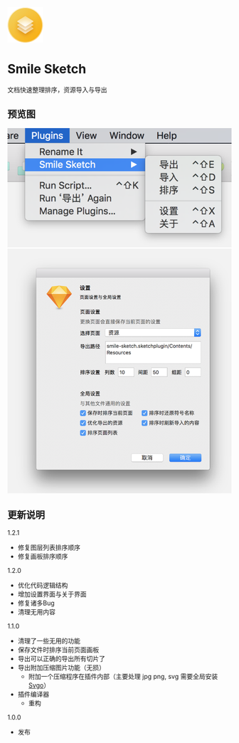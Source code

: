 ![图标](icon.png)
# Smile Sketch

文档快速整理排序，资源导入与导出

## 预览图
![菜单](previews/1.png)
![设置](previews/2.png)

## 更新说明

1.2.1
- 修复图层列表排序顺序
- 修复画板排序顺序

1.2.0
- 优化代码逻辑结构
- 增加设置界面与关于界面
- 修复诸多Bug
- 清理无用内容

1.1.0
- 清理了一些无用的功能
- 保存文件时排序当前页面画板
- 导出可以正确的导出所有切片了
- 导出附加压缩图片功能（无损）
    - 附加一个压缩程序在插件内部（主要处理 jpg png, svg 需要全局安装 [Svgo](https://github.com/svg/svgo)）
- 插件编译器
    - 重构

1.0.0
- 发布
